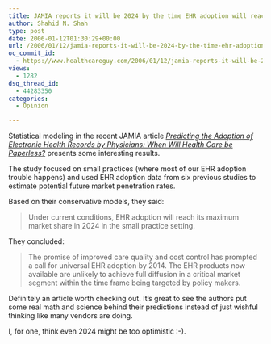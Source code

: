 ```yaml
---
title: JAMIA reports it will be 2024 by the time EHR adoption will reach its full potential
author: Shahid N. Shah
type: post
date: 2006-01-12T01:30:29+00:00
url: /2006/01/12/jamia-reports-it-will-be-2024-by-the-time-ehr-adoption-will-reach-its-full-potential/
oc_commit_id:
  - https://www.healthcareguy.com/2006/01/12/jamia-reports-it-will-be-2024-by-the-time-ehr-adoption-will-reach-its-full-potential/1478768988
views:
  - 1282
dsq_thread_id:
  - 44283350
categories:
  - Opinion

---
```

Statistical modeling in the recent JAMIA article _[Predicting the Adoption of Electronic Health Records by Physicians: When Will Health Care be Paperless?][1]_ presents some interesting results.

The study focused on small practices (where most of our EHR adoption trouble happens) and used EHR adoption data from six previous studies to estimate potential future market penetration rates.

Based on their conservative models, they said:

> Under current conditions, EHR adoption will reach its maximum market share in 2024 in the small practice setting. 

They concluded:

> The promise of improved care quality and cost control has prompted a call for universal EHR adoption by 2014. The EHR products now available are unlikely to achieve full diffusion in a critical market segment within the time frame being targeted by policy makers. 

Definitely an article worth checking out. It&#8217;s great to see the authors put some real math and science behind their predictions instead of just wishful thinking like many vendors are doing.

I, for one, think even 2024 might be too optimistic :-).

 [1]: http://www.jamia.org/cgi/content/abstract/13/1/106